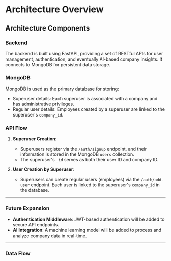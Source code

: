 # Architecture Overview

## Architecture Components

### Backend
The backend is built using FastAPI, providing a set of RESTful APIs for user management, authentication, and eventually AI-based company insights. It connects to MongoDB for persistent data storage.

### MongoDB
MongoDB is used as the primary database for storing:
- Superuser details: Each superuser is associated with a company and has administrative privileges.
- Regular user details: Employees created by a superuser are linked to the superuser's `company_id`.
  
### API Flow

1. **Superuser Creation**:
   - Superusers register via the `/auth/signup` endpoint, and their information is stored in the MongoDB `users` collection.
   - The superuser's `_id` serves as both their user ID and company ID.
  
2. **User Creation by Superuser**:
   - Superusers can create regular users (employees) via the `/auth/add-user` endpoint. Each user is linked to the superuser's `company_id` in the database.
  
---

### Future Expansion

- **Authentication Middleware**: JWT-based authentication will be added to secure API endpoints.
- **AI Integration**: A machine learning model will be added to process and analyze company data in real-time.

---

### Data Flow

